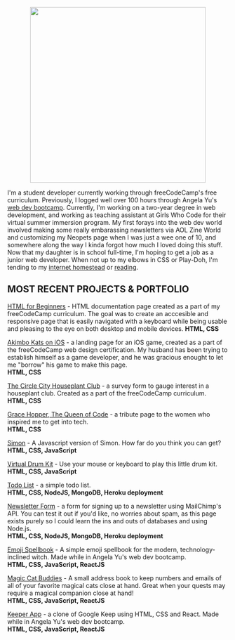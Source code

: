 <p align="center">
<img src="https://i.imgur.com/yc24RM2.png" width="400">
</p>

I'm a student developer currently working through freeCodeCamp's free curriculum. Previously, I logged well over 100 hours through Angela Yu's [web dev bootcamp](https://www.udemy.com/course/the-complete-web-development-bootcamp/). Currently, I'm working on a two-year degree in web development, and working as teaching assistant at Girls Who Code for their virtual summer immersion program. My first forays into the web dev world involved making some really embarassing newsletters via AOL Zine World and customizing my Neopets page when I was just a wee one of 10, and somewhere along the way I kinda forgot how much I loved doing this stuff. Now that my daughter is in school full-time, I'm hoping to get a job as a junior web developer. When not up to my elbows in CSS or Play-Doh, I'm tending to my [internet homestead](https://jennymikac.com) or [reading](https://app.thestorygraph.com/profile/maudlinmandrake).

## MOST RECENT PROJECTS & PORTFOLIO
[HTML for Beginners](https://maudlinmandrake.github.io/documentation-page/) - HTML documentation page created as a part of my freeCodeCamp curriculum. The goal was to create an acccesible and responsive page that is easily navigated with a keyboard while being usable and pleasing to the eye on both desktop and mobile devices.  **HTML, CSS**

[Akimbo Kats on iOS](https://maudlinmandrake.github.io/landing-page/) - a landing page for an iOS game, created as a part of the freeCodeCamp web design certification. My husband has been trying to establish himself as a game developer, and he was gracious enought to let me "borrow" his game to make this page.  
**HTML, CSS**

[The Circle City Houseplant Club](https://maudlinmandrake.github.io/survey-form/) - a survey form to gauge interest in a houseplant club. Created as a part of the freeCodeCamp curriculum.  
**HTML, CSS**

[Grace Hopper, The Queen of Code](https://maudlinmandrake.github.io/tribute-page/) - a tribute page to the women who inspired me to get into tech.  
**HTML, CSS**

[Simon](https://maudlinmandrake.github.io/Simon/) - A Javascript version of Simon. How far do you think you can get?  
**HTML, CSS, JavaScript**

[Virtual Drum Kit](https://maudlinmandrake.github.io/Drum-Kit/) - Use your mouse or keyboard to play this little drum kit.  
**HTML, CSS, JavaScript**

[Todo List](https://protected-lake-57073.herokuapp.com/) -  a simple todo list.   
**HTML, CSS, NodeJS, MongoDB, Heroku deployment**

[Newsletter Form](https://mysterious-refuge-12628.herokuapp.com/) - a form for signing up to a newsletter using MailChimp's API. You can test it out if you'd like, no worries about spam, as this page exists purely so I could learn the ins and outs of databases and using Node.js.   
**HTML, CSS, NodeJS, MongoDB, Heroku deployment**

[Emoji Spellbook](https://codesandbox.io/s/github/maudlinmandrake/emojipedia) - A simple emoji spellbook for the modern, technology-inclined witch. Made while in Angela Yu's web dev bootcamp.  
**HTML, CSS, JavaScript, ReactJS**

[Magic Cat Buddies](https://codesandbox.io/s/github/maudlinmandrake/react-props-practice) - A small address book to keep numbers and emails of all of your favorite magical cats close at hand. Great when your quests may require a magical companion close at hand!  
**HTML, CSS, JavaScript, ReactJS**

[Keeper App](https://codesandbox.io/s/github/maudlinmandrake/keeper-app-final) - a clone of Google Keep using HTML, CSS and React. Made while in Angela Yu's web dev bootcamp.  
**HTML, CSS, JavaScript, ReactJS**
